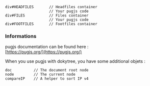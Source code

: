 ``` pug
div#HEADFILES       // Headfiles container
                    // Your pugjs code
div#FILES           // Files container
                    // Your pugjs code
div#FOOTFILES       // Footfiles container
```

### Informations

pugjs documentation can be found here :  
[https://pugjs.org/](https://pugjs.org/)

When you use pugjs with dokytree, you have some additional objets :
```
doc          // The document root node
node         // The current node
compareIP    // A helper to sort IP v4
```
